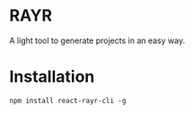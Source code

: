 # RAYR
A light tool to generate projects in an easy way.

# Installation
```
npm install react-rayr-cli -g
```